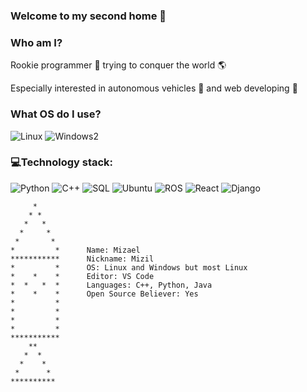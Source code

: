 ### Welcome to my second home 👋
### Who am I?
Rookie programmer :rocket: trying to conquer the world :earth_americas: 

Especially interested in autonomous vehicles 🚗 and web developing 📄
### What OS do I use?
<div display="flex">
  <img src="https://img.shields.io/badge/Linux-FCC624?style=for-the-badge&logo=linux&logoColor=black" alt="Linux"/>
  <img src="https://img.shields.io/badge/Windows-0078D6?style=for-the-badge&logo=windows&logoColor=white" alt="Windows2"/>
</div>

### 💻Technology stack:
<div display="flex">
  <img src="https://img.shields.io/badge/Python-FFD43B?style=for-the-badge&logo=python&logoColor=blue" alt="Python"/>
  <img src="https://img.shields.io/badge/C%2B%2B-00599C?style=for-the-badge&logo=c%2B%2B&logoColor=white" alt="C++"/>
  <img src="https://img.shields.io/badge/MySQL-00000F?style=for-the-badge&logo=mysql&logoColor=white" alt="SQL"/>
  <img src="https://img.shields.io/badge/Ubuntu-E95420?style=for-the-badge&logo=ubuntu&logoColor=white" alt="Ubuntu"/>
  <img src="https://img.shields.io/badge/ROS-22314E?style=for-the-badge&logo=ROS&logoColor=white" alt="ROS"/>
  <img src="https://img.shields.io/badge/React-20232A?style=for-the-badge&logo=react&logoColor=61DAFB" alt="React"/>
  <img src="https://img.shields.io/badge/Django-092E20?style=for-the-badge&logo=django&logoColor=green" alt="Django"/>
</div>

```  
     *
    * *
   *   *
  *     *
 *       *
*         *      Name: Mizael
***********      Nickname: Mizil 
*         *      OS: Linux and Windows but most Linux
*    *    *      Editor: VS Code
*  *   *  *      Languages: C++, Python, Java
*    *    *      Open Source Believer: Yes
*         *
*         *
*         *
*         *
***********
    **
   *  *
  *    *
 *      *
**********        
```


<!--
**ElMizil/ElMizil** is a ✨ _special_ ✨ repository because its `README.md` (this file) appears on your GitHub profile.

Here are some ideas to get you started:

- 🔭 I’m currently working on ...
- 🌱 I’m currently learning ...
- 👯 I’m looking to collaborate on ...
- 🤔 I’m looking for help with ...
- 💬 Ask me about ...
- 📫 How to reach me: ...
- 😄 Pronouns: ...
- ⚡ Fun fact: ...
-->
